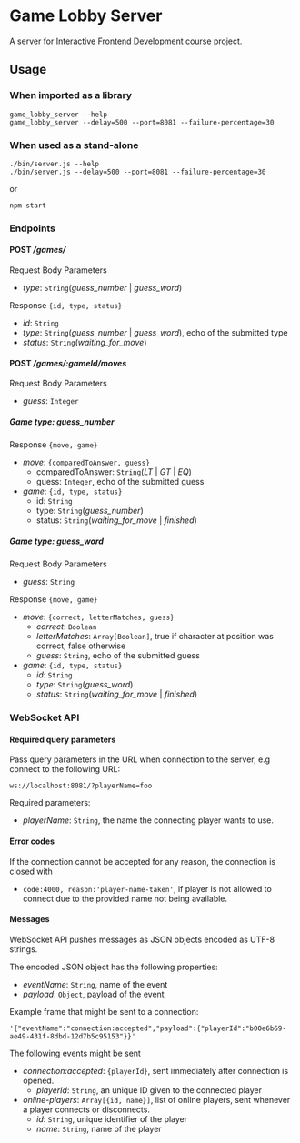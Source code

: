 # Game Lobby Server

A server for [Interactive Frontend Development course](https://courses.cs.ut.ee/2017/react/spring/) project.

## Usage

### When imported as a library

```
game_lobby_server --help
game_lobby_server --delay=500 --port=8081 --failure-percentage=30
```

### When used as a stand-alone

```
./bin/server.js --help
./bin/server.js --delay=500 --port=8081 --failure-percentage=30
```

or 
```
npm start
```

### Endpoints

#### POST _/games/_

Request Body Parameters
* _type_: `String`(_guess_number_ | _guess_word_)

Response `{id, type, status}`
* _id_: `String`
* _type_: `String`(_guess_number_ | _guess_word_), echo of the submitted type
* _status_: `String`(_waiting_for_move_)

#### POST _/games/:gameId/moves_

Request Body Parameters
* _guess_: `Integer`

##### Game type: _guess_number_

Response `{move, game}`

* _move_: `{comparedToAnswer, guess}`
    * comparedToAnswer: `String`(_LT_ | _GT_ | _EQ_)
    * guess: `Integer`, echo of the submitted guess
* _game_: `{id, type, status}`
    * id: `String`
    * type: `String`(_guess_number_)
    * status: `String`(_waiting_for_move_ | _finished_)

##### Game type: _guess_word_

Request Body Parameters
* _guess_: `String`

Response `{move, game}`

* _move_: `{correct, letterMatches, guess}`
    * _correct_: `Boolean`
    * _letterMatches_: `Array[Boolean]`, true if character at position was correct, false otherwise
    * _guess_: `String`, echo of the submitted guess
* _game_: `{id, type, status}`
    * _id_: `String`
    * _type_: `String`(_guess_word_)
    * _status_: `String`(_waiting_for_move_ | _finished_)

### WebSocket API

#### Required query parameters

Pass query parameters in the URL when connection to the server, e.g connect to the following URL:
```
ws://localhost:8081/?playerName=foo
```

Required parameters:

* _playerName_: `String`, the name the connecting player wants to use.

#### Error codes

If the connection cannot be accepted for any reason, the connection is closed with

* `code:4000, reason:'player-name-taken'`, if player is not allowed to connect due to the provided name not being available.

#### Messages

WebSocket API pushes messages as JSON objects encoded as UTF-8 strings.

The encoded JSON object has the following properties:

* _eventName_: `String`, name of the event
* _payload_: `Object`, payload of the event

Example frame that might be sent to a connection:
```
'{"eventName":"connection:accepted","payload":{"playerId":"b00e6b69-ae49-431f-8dbd-12d7b5c95153"}}'
```

The following events might be sent

* _connection:accepted_: `{playerId}`, sent immediately after connection is opened.
    * _playerId_: `String`, an unique ID given to the connected player
* _online-players_: `Array[{id, name}]`, list of online players, sent whenever a player connects or disconnects.
    * _id_: `String`, unique identifier of the player
    * _name_: `String`, name of the player
